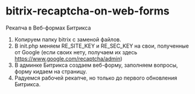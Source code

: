# bitrix-recaptcha-on-web-forms
Рекапча в Веб-формах Битрикса

1. Копируем папку bitrix с заменой файлов.
2. В init.php меняем RE_SITE_KEY и RE_SEC_KEY на свои, полученные от Google (если своих нету, получаем их здесь https://www.google.com/recaptcha/admin)
3. В админке Битрикса создаем веб-форму, заполняем вопросы, форму кидаем на страницу.
4. Радуемся рабочей рекапче, но только до первого обновления Битрикса.

